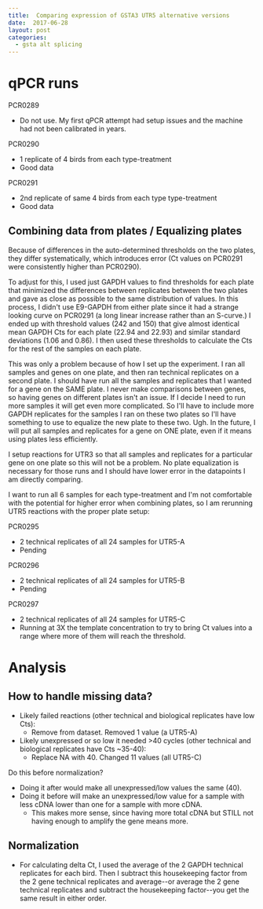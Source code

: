 ```yaml
---
title:  Comparing expression of GSTA3 UTR5 alternative versions
date:  2017-06-28
layout: post
categories:
  - gsta alt splicing
---
```

# qPCR runs

PCR0289
  * Do not use. My first qPCR attempt had setup issues and the machine had not been calibrated in years.

PCR0290
  * 1 replicate of 4 birds from each type-treatment
  * Good data

PCR0291
  * 2nd replicate of same 4 birds from each type type-treatment
  * Good data

## Combining data from plates / Equalizing plates

Because of differences in the auto-determined thresholds on the two plates, they differ systematically, which introduces error (Ct values on PCR0291 were consistently higher than PCR0290).

To adjust for this, I used just GAPDH values to find thresholds for each plate that minimized the differences between replicates between the two plates and gave as close as possible to the same distribution of values. In this process, I didn't use E9-GAPDH from either plate since it had a strange looking curve on PCR0291 (a long linear increase rather than an S-curve.) I ended up with threshold values (242 and 150) that give almost identical mean GAPDH Cts for each plate (22.94 and 22.93) and similar standard deviations (1.06 and 0.86). I then used these thresholds to calculate the Cts for the rest of the samples on each plate.

This was only a problem because of how I set up the experiment. I ran all samples and genes on one plate, and then ran technical replicates on a second plate. I should have run all the samples and replicates that I wanted for a gene on the SAME plate. I never make comparisons between genes, so having genes on different plates isn't an issue. If I decide I need to run more samples it will get even more complicated. So I'll have to include more GAPDH replicates for the samples I ran on these two plates so I'll have something to use to equalize the new plate to these two. Ugh. In the future, I will put all samples and replicates for a gene on ONE plate, even if it means using plates less efficiently.

I setup reactions for UTR3 so that all samples and replicates for a particular gene on one plate so this will not be a problem. No plate equalization is necessary for those runs and I should have lower error in the datapoints I am directly comparing.

I want to run all 6 samples for each type-treatment and I'm not comfortable with the potential for higher error when combining plates, so I am rerunning UTR5 reactions with the proper plate setup:

PCR0295
  * 2 technical replicates of all 24 samples for UTR5-A
  * Pending

PCR0296
  * 2 technical replicates of all 24 samples for UTR5-B
  * Pending

PCR0297
  * 2 technical replicates of all 24 samples for UTR5-C
  * Running at 3X the template concentration to try to bring Ct values into a range where more of them will reach the threshold.



# Analysis

## How to handle missing data?
  * Likely failed reactions (other technical and biological replicates have low Cts):
    * Remove from dataset. Removed 1 value (a UTR5-A)
  * Likely unexpressed or so low it needed >40 cycles (other technical and biological replicates have Cts ~35-40):
    * Replace NA with 40. Changed 11 values (all UTR5-C)

Do this before normalization?
  * Doing it after would make all unexpressed/low values the same (40).
  * Doing it before will make an unexpressed/low value for a sample with less cDNA lower than one for a sample with more cDNA.
    * This makes more sense, since having more total cDNA but STILL not having enough to amplify the gene means more.

## Normalization

  * For calculating delta Ct, I used the average of the 2 GAPDH technical replicates for each bird. Then I subtract this housekeeping factor from the 2 gene technical replicates and average--or average the 2 gene technical replicates and subtract the housekeeping factor--you get the same result in either order.
